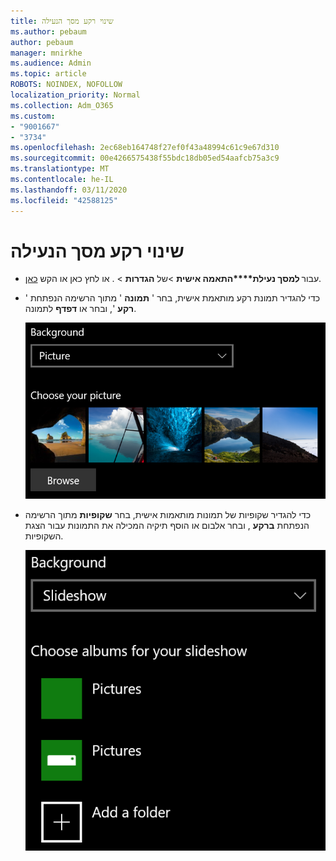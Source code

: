 ```yaml
---
title: שינוי רקע מסך הנעילה
ms.author: pebaum
author: pebaum
manager: mnirkhe
ms.audience: Admin
ms.topic: article
ROBOTS: NOINDEX, NOFOLLOW
localization_priority: Normal
ms.collection: Adm_O365
ms.custom:
- "9001667"
- "3734"
ms.openlocfilehash: 2ec68eb164748f27ef0f43a48994c61c9e67d310
ms.sourcegitcommit: 00e4266575438f55bdc18db05ed54aafcb75a3c9
ms.translationtype: MT
ms.contentlocale: he-IL
ms.lasthandoff: 03/11/2020
ms.locfileid: "42588125"
---
```

# <a name="change-your-lock-screen-background"></a>שינוי רקע מסך הנעילה

- עבור **למסך נעילת****התאמה אישית** >של **הגדרות** > . או לחץ כאן או הקש [כאן](ms-settings:lockscreen?activationSource=GetHelp).

- כדי להגדיר תמונת רקע מותאמת אישית, בחר ' **תמונה** ' מתוך הרשימה הנפתחת ' **רקע** ', ובחר או **דפדף** לתמונה.

  ![הגדרת תמונת רקע מותאמת אישית.](media/set-custom-background-pic.png)

- כדי להגדיר שקופיות של תמונות מותאמות אישית, בחר **שקופיות** מתוך הרשימה הנפתחת **ברקע** , ובחר אלבום או הוסף תיקיה המכילה את התמונות עבור הצגת השקופיות.

  ![הגדר שקופיות של תמונות מותאמות אישית.](media/set-up-slideshow-background.png)
